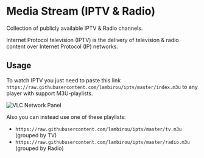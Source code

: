 # Media Stream (IPTV & Radio)

Collection of publicly available IPTV & Radio channels. 

Internet Protocol television (IPTV) is the delivery of television & radio content over Internet Protocol (IP) networks. 

## Usage

To watch IPTV you just need to paste this link `https://raw.githubusercontent.com/lambirou/iptv/master/index.m3u` to any player with support M3U-playlists.

![VLC Network Panel](preview.png)

Also you can instead use one of these playlists:

- `https://raw.githubusercontent.com/lambirou/iptv/master/tv.m3u` (grouped by TV)
- `https://raw.githubusercontent.com/lambirou/iptv/master/radio.m3u` (grouped by Radio)
